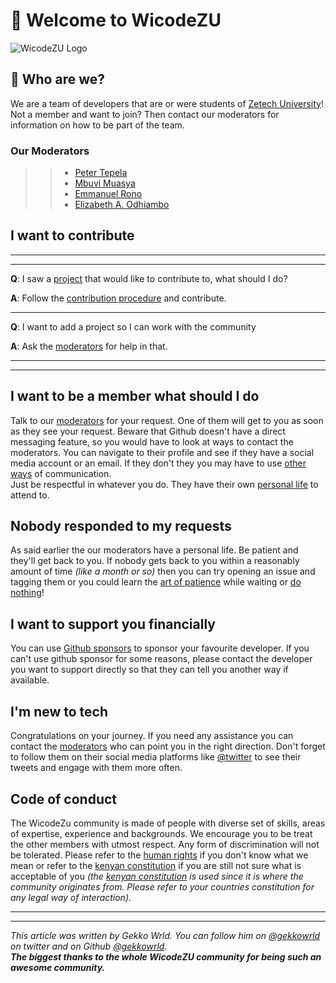# :wave: Welcome to WicodeZU

![WicodeZU Logo](https://raw.githubusercontent.com/gekkowrld/images-storage-repository/175b3fb041da39bd977a8b9c99405b987f0e8c3d/wicode_logo.png)

## :memo: Who are we?

We are a team of developers that are or were students of [Zetech University](https://www.zetech.ac.ke/)!  
Not a member and want to join? Then contact our moderators for information on how to be part of the team.  

### Our Moderators

>> - [Peter Tepela](https://github.com/sankaire)
>> - [Mbuvi Muasya](https://github.com/Mbuvi01)
>> - [Emmanuel Rono](https://github.com/Emmanuel-Rono)
>> - [Elizabeth A. Odhiambo](https://github.com/akinyiliz)

## I want to contribute

***
***
**Q**: I saw a [project](https://github.com/orgs/wicodeZU/repositories) that would like to contribute to, what should I do?

**A**: Follow the [contribution procedure](https://docs.github.com/en/get-started/quickstart/contributing-to-projects) and contribute.

***

**Q**: I want to add a project so I can work with the community

**A**: Ask the [moderators](#our-moderators) for help in that.

***
***

## I want to be a member what should I do

Talk to our [moderators](#our-moderators) for your request. One of them will get to you as soon as they see your request. Beware that Github doesn't have a direct messaging feature, so you would have to look at ways to contact the moderators. You can navigate to their profile and see if they have a social media account or an email. If they don't they you may have to use [other ways](https://stackoverflow.com/questions/12686545/how-to-leave-a-message-for-a-github-com-user) of communication.  
Just be respectful in whatever you do. They have their own [personal life](https://en.wikipedia.org/wiki/Personal_life) to attend to.

## Nobody responded to my requests

As said earlier the our moderators have a personal life. Be patient and they'll get back to you. If nobody gets back to you within a reasonably amount of time _(like a month or so)_ then you can try opening an issue and tagging them or you could learn the [art of patience](https://time.com/6095843/learning-patience/) while waiting or [do nothing](https://time.com/45995/want-to-succeed-you-should-seriously-consider-do-nothing/)!

## I want to support you financially

You can use [Github sponsors](https://github.com/sponsors) to sponsor your favourite developer. If you can't use github sponsor for some reasons, please contact the developer you want to support directly so that they can tell you another way if available.

## I'm new to tech

Congratulations on your journey. If you need any assistance you can contact the [moderators](#our-moderators) who can point you in the right direction. Don't forget to follow them on their social media platforms like [@twitter](https://twitter.com) to see their tweets and engage with them more often.

## Code of conduct

The WicodeZu community is made of people with diverse set of skills, areas of expertise, experience and backgrounds. We encourage you to be treat the other members with utmost respect. Any form of discrimination will not be tolerated. Please refer to the [human rights](https://www.un.org/en/about-us/universal-declaration-of-human-rights) if you don't know what we mean or refer to the [kenyan constitution](http://kenyalaw.org/lex/actview.xql?actid=Const2010) if you are still not sure what is acceptable of you _(the [kenyan constitution](http://kenyalaw.org/lex/actview.xql?actid=Const2010) is used since it is where the community originates from. Please refer to your countries constitution for any legal way of interaction)_.

***
***
_This article was written by Gekko Wrld. You can follow him on [@gekkowrld](https://twitter.com/gekkowrld) on twitter and on Github [@gekkowrld](https://github.com/gekkowrld).  
**The biggest thanks to the whole WicodeZU community for being such an awesome community.**_
